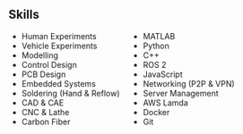 <style>
.skills {
  column-gap: 3em;
  width: fit-content;
  column-count: 2;
  margin-block-start: 1em;
  margin-block-end: 1em;
}
</style>

## Skills

<div>
  <ul class="skills">
    <li> Human Experiments </li>
    <li> Vehicle Experiments </li>
    <li> Modelling </li>
    <li> Control Design </li>
    <li> PCB Design </li>
    <li> Embedded Systems </li>    
    <li> Soldering (Hand & Reflow) </li>
    <li> CAD & CAE </li>
    <li> CNC & Lathe </li>
    <li> Carbon Fiber </li>
    <li> MATLAB </li>
    <li> Python </li>
    <li> C++ </li>
    <li> ROS 2 </li>
    <li> JavaScript </li>
    <li> Networking (P2P & VPN) </li>
    <li> Server Management </li>
    <li> AWS Lamda </li>
    <li> Docker </li>
    <li> Git </li>
    
  </ul>
</div>

